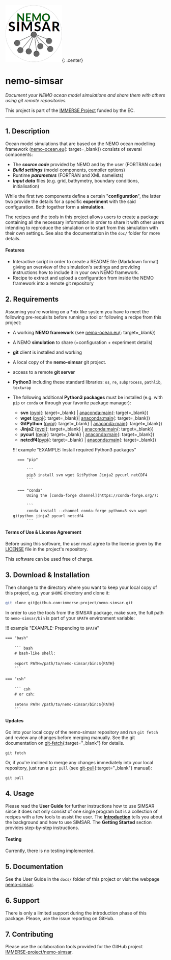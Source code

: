 ![simsar_logo](docs/img/simsar_logo.png){: .center}

# nemo-simsar

*Document your NEMO ocean model simulations and share them with others using git remote repositories.*

<!--//<img src="docs/img/simsar_ProcedureOverview.png" alt="simsar_ProcedureOverview"  />//-->

This project is part of the [IMMERSE Project](http://immerse-ocean.eu/) funded by the EC.

-----

## 1. Description

Ocean model simulations that are based on the NEMO ocean modelling framework ([nemo-ocean.eu](https://www.nemo-ocean.eu){: target=_blank}) consists of several components:

* The ***source code*** provided by NEMO and by the user (FORTRAN code)
* ***Build settings*** (model components, compiler options)
* Runtime ***parameters*** (FORTRAN and XML namelists)
* ***Input data*** fIles (e.g. grid, bathymetry, boundary conditions, initialisation)

While the first two components define a certain "**configuration**", the latter two  provide the details for a specific **experiment** with the said configuration. Both together form a **simulation**.

<!--//<img src="docs/img/simsar_SimulationPackage.png" alt="simsar_SimulationPackage"  />//-->

The recipes and the tools in this project allows users to create a package containing all the necessary information in order to share it with other users intending to reproduce the simulation or to start from this simulation with their own settings.  See also the documentation in the `doc/` folder for more details.



#### Features

* Interactive script in order to create a README file (Markdown format) giving an overview of the simulation's settings and providing instructions how to include it in your own NEMO framework.
* Recipe to extract and upload a configuration from inside the NEMO framework into a remote git repository

## 2. Requirements

Assuming you're working on a *nix like system you have to meet the following pre-requisits before running a tool or following a recipe from this project:

* A working **NEMO framework** (see [nemo-ocean.eu](https://www.nemo-ocean.eu){: target=_blank}) 
* A NEMO **simulation** to share (=configuration + experiment details)
* **git** client is installed and working
* A local copy of the **nemo-simsar** git project.
* access to a remote **git server**
* **Python3** including these standard libraries: `os`, `re`, `subprocess`, `pathlib`, `textwrap`
* The following additional **Python3 packages** must be installed (e.g. with `pip` or `conda` or  through your favorite package manager):
    * **svn** ([pypi](https://pypi.org/project/svn/){: target=_blank} | [anaconda:main](https://anaconda.org/main/svn){: target=_blank})
    * **wget** ([pypi](https://pypi.org/project/wget/){: target=_blank}| [anaconda:main](https://anaconda.org/main/wget){: target=_blank})
    * **GitPython** ([pypi](https://pypi.org/project/GitPython/){: target=_blank} | [anaconda:main](https://anaconda.org/main/gitpython){: target=_blank})
    * **Jinja2** ([pypi](https://pypi.org/project/Jinja2/){: target=_blank} | [anaconda:main](https://anaconda.org/main){: target=_blank})
    * **pycurl** ([pypi](https://pypi.org/project/pycurl/){: target=_blank} | [anaconda:main](https://anaconda.org/main/pycurl){: target=_blank})
    * **netcdf4**([pypi](https://pypi.org/project/netCDF4/){: target=_blank} | [anaconda:main](https://anaconda.org/main/netcdf4){: target=_blank})

    !!! example "EXAMPLE: Install required Python3 packages"

        === "pip"
        
            ```
            pip3 install svn wget GitPython Jinja2 pycurl netCDF4
            ```
        
        === "conda"
            Using the [conda-forge channel](https://conda-forge.org/):
            
            ```
            conda install --channel conda-forge python=3 svn wget gitpython jinja2 pycurl netcdf4
            ```



#### Terms of Use & License Agreement

Before using this software, the user must agree to the license given by the [LICENSE](LICENSE) file in the project's repository. 

This software can be used free of charge. 



## 3. Download & Installation

Then change to the directory where you want to keep your local copy of this project, e.g. your `$HOME` directory and clone it:

```bash
git clone git@github.com:immerse-project/nemo-simsar.git
```

In order to use the tools from the SIMSAR package, make sure, the full path to `nemo-simsar/bin` is part of your `$PATH` environment variable:

!!! example "EXAMPLE: Prepending to <code>$PATH</code>"

    === "bash"
    
        ``` bash
        # bash-like shell:
        
        export PATH=/path/to/nemo-simsar/bin:${PATH}
        ```
    
    === "csh"
    
        ``` csh
        # or csh:
        
        setenv PATH /path/to/nemo-simsar/bin:${PATH}
        ```



#### Updates

Go into your local copy of the nemo-simsar repository and run `git fetch` and review any changes before merging manually. See the git documentation on [git-fetch](https://git-scm.com/docs/git-fetch){:target="_blank"} for details.

```
git fetch
```

Or, if you're inclined to merge any changes immediately into your local repository, just run a `git pull` (see [git-pull](https://git-scm.com/docs/git-pull){:target="_blank"} manual):

```
git pull
```





## 4. Usage

Please read the **User Guide** for further instructions how to use SIMSAR since it does not only consist of one single program but is a collection of recipes with a few tools to assist the user. The **[Introduction](introduction.md)** tells you about the background and how to use SIMSAR. The **Getting Started** section provides step-by-step instructions. 



#### Testing

Currently, there is no testing implemented.



## 5. Documentation

See the User Guide in the `docs/` folder of this project or visit the webpage [nemo-simsar](https://mscheinert.github.io/simsar).



## 6. Support

There is only a limited support during the introduction phase of this package. Please, use the issue reporting on GitHub.



## 7. Contributing

Please use the collaboration tools provided for the GitHub project [IMMERSE-project/nemo-simsar](https://github.com/immerse-project/nemo-simsar).
